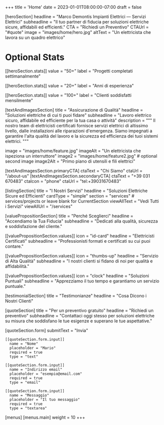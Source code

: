 
+++
title = 'Home'
date = 2023-01-01T08:00:00-07:00
draft = false

[heroSection]
  headline = "Marco Demontis Impianti Elettrici — Servizi Elettrici"
  subheadline = "Il tuo partner di fiducia per soluzioni elettriche sicure, affidabili ed efficienti."
  CTA = "Richiedi un Preventivo"
  CTAUrl = "#quote"
  image = "images/home/hero.jpg"
  altText = "Un elettricista che lavora su un quadro elettrico"

  # Optional Stats
  [[heroSection.stats]]
  value = "50+"
  label = "Progetti completati settimanalmente"

  [[heroSection.stats]]
  value = "20+"
  label = "Anni di esperienza"

  [[heroSection.stats]]
  value = "100+"
  label = "Clienti soddisfatti mensilmente"


[textAndImagesSection]
  title = "Assicurazione di Qualità"
  headline = "Soluzioni elettriche di cui ti puoi fidare"
  subheadline = "Lavoro elettrico sicuro, affidabile ed efficiente per la tua casa o attività"
  description = """
  Il nostro team di elettricisti certificati fornisce servizi elettrici di altissimo livello, dalle installazioni alle riparazioni d'emergenza. Siamo impegnati a garantire l'alta qualità del lavoro e la sicurezza ed efficienza dei tuoi sistemi elettrici.
  """

  image = "images/home/feature.jpg"
  imageAlt = "Un elettricista che ispeziona un interruttore"
  image2 = "images/home/feature2.jpg" # optional second image
  image2Alt = "Primo piano di utensili e fili elettrici"

  [textAndImagesSection.primaryCTA]
    ctaText = "Chi Siamo"
    ctaUrl = "/about-us"
  [textAndImagesSection.secondaryCTA]
    ctaText = "+39 031 670483"
    ctaIcon = "phone"
    ctaUrl = "tel:+39031670483"


[listingSection]
  title = "I Nostri Servizi"
  headline = "Soluzioni Elettriche Sicure ed Efficienti"
  cardType = "simple" 
  section = "services"            # services/projects or leave blank for CurrentSection
  viewAllText = "Vedi Tutti i Servizi"
  viewAllUrl = "/services"

[valuePropositionSection]
  title = "Perché Sceglierci"
  headline = "Accendiamo la Tua Fiducia"
  subheadline = "Dedicati alla qualità, sicurezza e soddisfazione del cliente."

  [[valuePropositionSection.values]]
    icon = "id-card"
    headline = "Elettricisti Certificati"
    subheadline = "Professionisti formati e certificati su cui puoi contare."

  [[valuePropositionSection.values]]
    icon = "thumbs-up"
    headline = "Servizio di Alta Qualità"
    subheadline = "I nostri clienti si fidano di noi per qualità e affidabilità."

  [[valuePropositionSection.values]]
    icon = "clock"
    headline = "Soluzioni Puntuali"
    subheadline = "Apprezziamo il tuo tempo e garantiamo un servizio puntuale."

[testimonialSection]
  title = "Testimonianze"
  headline = "Cosa Dicono i Nostri Clienti"

[quoteSection]
  title = "Per un preventivo gratuito"
  headline = "Richiedi un preventivo"
  subheadline = "Contattaci oggi stesso per soluzioni elettriche su misura che soddisfano le tue esigenze e superano le tue aspettative."
  
  [quoteSection.form]
    submitText = "Invia"

    [[quoteSection.form.input]]
      name = "Nome"
      placeholder = "Mario"
      required = true
      type = "text"

    [[quoteSection.form.input]]
      name = "Indirizzo email"
      placeholder = "esempio@email.com"
      required = true
      type = "email"

    [[quoteSection.form.input]]
      name = "Messaggio"
      placeholder = "Il tuo messaggio"
      required = true
      type = "textarea"

[menus]
  [menus.main]
    weight = 10
+++
